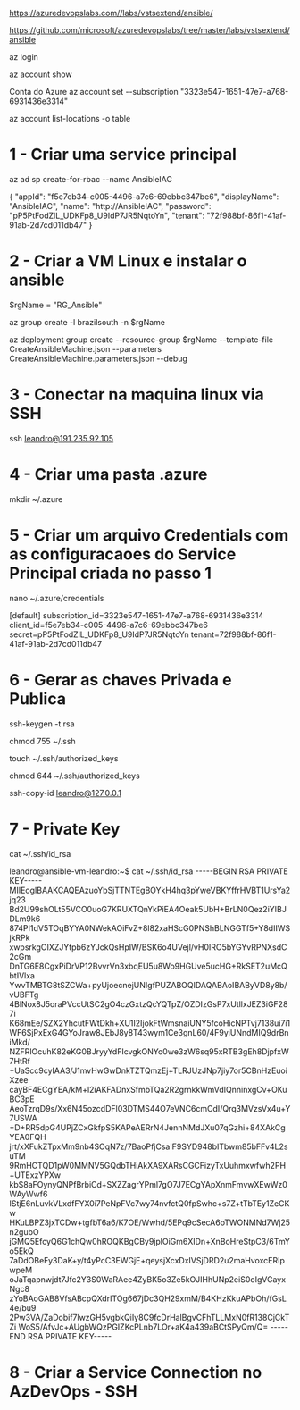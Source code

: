 ﻿https://azuredevopslabs.com//labs/vstsextend/ansible/

https://github.com/microsoft/azuredevopslabs/tree/master/labs/vstsextend/ansible


az login

az account show

Conta do Azure
az account set --subscription "3323e547-1651-47e7-a768-6931436e3314"

az account list-locations -o table

# 1 - Criar uma service principal
az ad sp create-for-rbac --name AnsibleIAC

{
  "appId": "f5e7eb34-c005-4496-a7c6-69ebbc347be6",
  "displayName": "AnsibleIAC",
  "name": "http://AnsibleIAC",
  "password": "pP5PtFodZlL_UDKFp8_U9IdP7JR5NqtoYn",
  "tenant": "72f988bf-86f1-41af-91ab-2d7cd011db47"
}

# 2 - Criar a VM Linux e instalar o ansible
$rgName = "RG_Ansible"

az group create -l brazilsouth -n $rgName

az deployment group create --resource-group $rgName --template-file CreateAnsibleMachine.json --parameters CreateAnsibleMachine.parameters.json --debug

# 3 - Conectar na maquina linux via SSH
ssh leandro@191.235.92.105

# 4 - Criar uma pasta .azure
mkdir ~/.azure

# 5 - Criar um arquivo Credentials com as configuracaoes do Service Principal criada no passo 1
nano ~/.azure/credentials

[default]
subscription_id=3323e547-1651-47e7-a768-6931436e3314
client_id=f5e7eb34-c005-4496-a7c6-69ebbc347be6
secret=pP5PtFodZlL_UDKFp8_U9IdP7JR5NqtoYn
tenant=72f988bf-86f1-41af-91ab-2d7cd011db47

# 6 - Gerar as chaves Privada e Publica

ssh-keygen -t rsa

chmod 755 ~/.ssh

touch ~/.ssh/authorized_keys

chmod 644 ~/.ssh/authorized_keys

ssh-copy-id leandro@127.0.0.1

# 7 - Private Key
cat ~/.ssh/id_rsa

leandro@ansible-vm-leandro:~$ cat ~/.ssh/id_rsa
-----BEGIN RSA PRIVATE KEY-----
MIIEogIBAAKCAQEAzuoYbSjTTNTEgBOYkH4hq3pYweVBKYffrHVBT1UrsYa2jq23
Bd2U99shOLt55VCO0uoG7KRUXTQnYkPiEA4Oeak5UbH+BrLN0Qez2iYIBJDLm9k6
874PI1dV5TOqBYYA0NWekAOiFvZ+8l82xaHScG0PNShBLNGGTf5+Y8dIIWSjkRPk
xwpsrkgOIXZJYtpb6zYJckQsHpIW/BSK6o4UVejl/vH0IRO5bYGYvRPNXsdC2cGm
DnTG6E8CgxPiDrVP12BvvrVn3xbqEU5u8Wo9HGUve5ucHG+RkSET2uMcQbtIVlxa
YwvTMBTG8tSZCWa+pyUjoecnejUNIgfPUZABOQIDAQABAoIBAByVD8y8b/vUBFTg
4BlNox8J5oraPVccUtSC2gO4czGxtzQcYQTpZ/OZDIzGsP7xUtllxJEZ3iGF287i
K68mEe/SZX2YhcutFWtDkh+XU1I2IjokFtWmsnaiUNY5fcoHicNPTvj7138ui7i1
WF6SjPxExG4GYoJraw8JEbJ8y8T43wym1Ce3gnL60/4F9yiUNndMIQ9drBniMkd/
NZFRlOcuhK82eKG0BJryyYdFIcvgkONYo0we3zW6sq95xRTB3gEh8DjpfxW7HtRf
+UaScc9cyIAA3/J1mvHwGwDnkTZTQmzEj+TLRJUzJNp7jiy7or5CBnHzEuoiXzee
cayBF4ECgYEA/kM+l2iAKFADnxSfmbTQa2R2grnkkWmVdIQnninxgCv+OKuBC3pE
AeoTzrqD9s/Xx6N45ozcdDFl03DTMS44O7eVNC6cmCdI/Qrq3MVzsVx4u+Y7USWA
+D+RR5dpG4UPjZCxGkfpS5KAPeAERrN4JennNMdJXu07qGzhi+84XAkCgYEA0FQH
jrt/xXFukZTpxMm9nb4SOqN7z/7BaoPfjCsaIF9SYD948bITbwm85bFFv4L2suTM
9RmHCTQD1pW0MMNV5GQdbTHiAkXA9XARsCGCFizyTxUuhmxwfwh2PH+UTExzYPXw
kbS8aFOynyQNPfBrbiCd+SXZZagrYPml7gO7J7ECgYApXnmFmvwXEwWz0WAyWwf6
IStjE6nLuvkVLxdfFYX0i7PeNpFVc7wy74nvfctQ0fpSwhc+s7Z+tTbTEy1ZeCKw
HKuLBPZ3jxTCDw+tgfbT6a6/K7OE/Wwhd/5EPq9cSecA6oTWONMNd7Wj25n2gubO
jGMQ5EfcyQ6G1chQw0hROQKBgCBy9jplOiGm6XIDn+XnBoHreStpC3/6TmYo5EkQ
7aDdOBeFy3DaK+y/t4yPcC3EWGjE+qeysjXcxDxIVSjDRD2u2maHvoxcERIpwpeM
oJaTqapnwjdt7Jfc2Y3S0WaRAee4ZyBK5o3Ze5kOJIHhUNp2eiS0oIgVCayxNgc8
zYoBAoGAB8VfsABcpQXdrITOg667jDc3QH29xmM/B4KHzKkuAPbOh/fGsL4e/bu9
2Pw3VA/ZaDobif7lwzGH5vgbkQiIy8C9fcDrHalBgvCFhTLLMxN0fR138CjCkTZi
WoS5/AfvJc+AUgbWQzPGIZKcPLnb7LOr+aK4a439aBCtSPyQm/Q=
-----END RSA PRIVATE KEY-----

# 8 - Criar a Service Connection no AzDevOps - SSH



